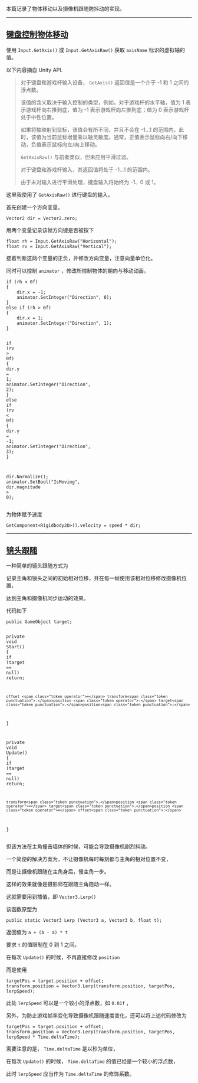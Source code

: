 <p>本篇记录了物体移动以及摄像机跟随防抖动的实现。</p>
<hr>
<h2 id="%E9%94%AE%E7%9B%98%E6%8E%A7%E5%88%B6%E7%89%A9%E4%BD%93%E7%A7%BB%E5%8A%A8" tabindex="-1"><a class="header-anchor" href="#%E9%94%AE%E7%9B%98%E6%8E%A7%E5%88%B6%E7%89%A9%E4%BD%93%E7%A7%BB%E5%8A%A8" data-clickable=""><span>键盘控制物体移动</span></a></h2>
<p>使用 <code>Input.GetAxis()</code> 或 <code>Input.GetAxisRaw()</code> 获取 <code>axisName</code> 标识的虚拟轴的值。</p>
<p>以下内容摘自 Unity API.</p>
<blockquote>
<p>对于键盘和游戏杆输入设备， <code>GetAxis()</code> 返回值是一个介于 -1 和 1 之间的浮点数。</p>
<p>该值的含义取决于输入控制的类型，例如，对于游戏杆的水平轴，值为 1 表示游戏杆向右推到底，值为 -1 表示游戏杆向左推到底；值为 0 表示游戏杆处于中性位置。</p>
<p>如果将轴映射到鼠标，该值会有所不同，并且不会在 -1...1 的范围内。此时，该值为当前鼠标增量乘以轴灵敏度。通常，正值表示鼠标向右/向下移动，负值表示鼠标向左/向上移动。</p>
<p><code>GetAxisRaw()</code> 与前者类似，但未应用平滑过滤。</p>
<p>对于键盘和游戏杆输入，其返回值将处于 -1...1 的范围内。</p>
<p>由于未对输入进行平滑处理，键盘输入将始终为 -1、0 或 1。</p>
</blockquote>
<p>这里我使用了 <code>GetAxisRaw()</code> 进行键盘的输入。</p>
<p>首先创建一个方向变量。</p>
<pre class="language-cs"><code class="language-cs"><span class="token class-name">Vector2</span> dir <span class="token operator">=</span> Vector2<span class="token punctuation">.</span>zero<span class="token punctuation">;</span>
</code></pre>
<p>用两个变量记录该帧方向键是否被按下</p>
<pre class="language-cs"><code class="language-cs"><span class="token class-name"><span class="token keyword">float</span></span> rh <span class="token operator">=</span> Input<span class="token punctuation">.</span><span class="token function">GetAxisRaw</span><span class="token punctuation">(</span><span class="token string">"Horizontal"</span><span class="token punctuation">)</span><span class="token punctuation">;</span>
<span class="token class-name"><span class="token keyword">float</span></span> rv <span class="token operator">=</span> Input<span class="token punctuation">.</span><span class="token function">GetAxisRaw</span><span class="token punctuation">(</span><span class="token string">"Vertical"</span><span class="token punctuation">)</span><span class="token punctuation">;</span>
</code></pre>
<p>接着判断这两个变量的正负，并修改方向变量，注意向量单位化。</p>
<p>同时可以控制 <code>animator</code> ，修改所控制物体的朝向与移动动画。</p>
<pre class="language-cs"><code class="language-cs"><span class="token keyword">if</span> <span class="token punctuation">(</span>rh <span class="token operator">&lt;</span> <span class="token number">0f</span><span class="token punctuation">)</span>
<span class="token punctuation">{</span>
    dir<span class="token punctuation">.</span>x <span class="token operator">=</span> <span class="token operator">-</span><span class="token number">1</span><span class="token punctuation">;</span>
    animator<span class="token punctuation">.</span><span class="token function">SetInteger</span><span class="token punctuation">(</span><span class="token string">"Direction"</span><span class="token punctuation">,</span> <span class="token number">0</span><span class="token punctuation">)</span><span class="token punctuation">;</span>
<span class="token punctuation">}</span>
<span class="token keyword">else</span> <span class="token keyword">if</span> <span class="token punctuation">(</span>rh <span class="token operator">></span> <span class="token number">0f</span><span class="token punctuation">)</span>
<span class="token punctuation">{</span>
    dir<span class="token punctuation">.</span>x <span class="token operator">=</span> <span class="token number">1</span><span class="token punctuation">;</span>
    animator<span class="token punctuation">.</span><span class="token function">SetInteger</span><span class="token punctuation">(</span><span class="token string">"Direction"</span><span class="token punctuation">,</span> <span class="token number">1</span><span class="token punctuation">)</span><span class="token punctuation">;</span>
<span class="token punctuation">}</span>

<span class="token keyword">if</span> <span class="token punctuation">(</span>rv <span class="token operator">></span> <span class="token number">0f</span><span class="token punctuation">)</span>
<span class="token punctuation">{</span>
    dir<span class="token punctuation">.</span>y <span class="token operator">=</span> <span class="token number">1</span><span class="token punctuation">;</span>
    animator<span class="token punctuation">.</span><span class="token function">SetInteger</span><span class="token punctuation">(</span><span class="token string">"Direction"</span><span class="token punctuation">,</span> <span class="token number">2</span><span class="token punctuation">)</span><span class="token punctuation">;</span>
<span class="token punctuation">}</span>
<span class="token keyword">else</span> <span class="token keyword">if</span> <span class="token punctuation">(</span>rv <span class="token operator">&lt;</span> <span class="token number">0f</span><span class="token punctuation">)</span>
<span class="token punctuation">{</span>
    dir<span class="token punctuation">.</span>y <span class="token operator">=</span> <span class="token operator">-</span><span class="token number">1</span><span class="token punctuation">;</span>
    animator<span class="token punctuation">.</span><span class="token function">SetInteger</span><span class="token punctuation">(</span><span class="token string">"Direction"</span><span class="token punctuation">,</span> <span class="token number">3</span><span class="token punctuation">)</span><span class="token punctuation">;</span>
<span class="token punctuation">}</span>

dir<span class="token punctuation">.</span><span class="token function">Normalize</span><span class="token punctuation">(</span><span class="token punctuation">)</span><span class="token punctuation">;</span>
animator<span class="token punctuation">.</span><span class="token function">SetBool</span><span class="token punctuation">(</span><span class="token string">"IsMoving"</span><span class="token punctuation">,</span> dir<span class="token punctuation">.</span>magnitude <span class="token operator">></span> <span class="token number">0</span><span class="token punctuation">)</span><span class="token punctuation">;</span>
</code></pre>
<p>为物体赋予速度</p>
<pre class="language-cs"><code class="language-cs"><span class="token generic-method"><span class="token function">GetComponent</span><span class="token generic class-name"><span class="token punctuation">&lt;</span>Rigidbody2D<span class="token punctuation">></span></span></span><span class="token punctuation">(</span><span class="token punctuation">)</span><span class="token punctuation">.</span>velocity <span class="token operator">=</span> speed <span class="token operator">*</span> dir<span class="token punctuation">;</span>
</code></pre>
<hr>
<h2 id="%E9%95%9C%E5%A4%B4%E8%B7%9F%E9%9A%8F" tabindex="-1"><a class="header-anchor" href="#%E9%95%9C%E5%A4%B4%E8%B7%9F%E9%9A%8F" data-clickable=""><span>镜头跟随</span></a></h2>
<p>一种简单的镜头跟随方式为</p>
<p>记录主角和镜头之间的初始相对位移，并在每一帧使用该相对位移修改摄像机位置，</p>
<p>达到主角和摄像机同步运动的效果。</p>
<p>代码如下</p>
<pre class="language-cs"><code class="language-cs"><span class="token keyword">public</span> <span class="token class-name">GameObject</span> target<span class="token punctuation">;</span>

<span class="token keyword">private</span> <span class="token return-type class-name"><span class="token keyword">void</span></span> <span class="token function">Start</span><span class="token punctuation">(</span><span class="token punctuation">)</span>
<span class="token punctuation">{</span>
    <span class="token keyword">if</span> <span class="token punctuation">(</span>target <span class="token operator">==</span> <span class="token keyword">null</span><span class="token punctuation">)</span> <span class="token keyword">return</span><span class="token punctuation">;</span>

    offset <span class="token operator">=</span> transform<span class="token punctuation">.</span>position <span class="token operator">-</span> target<span class="token punctuation">.</span>position<span class="token punctuation">;</span>
<span class="token punctuation">}</span>

<span class="token keyword">private</span> <span class="token return-type class-name"><span class="token keyword">void</span></span> <span class="token function">Update</span><span class="token punctuation">(</span><span class="token punctuation">)</span>
<span class="token punctuation">{</span>
    <span class="token keyword">if</span> <span class="token punctuation">(</span>target <span class="token operator">==</span> <span class="token keyword">null</span><span class="token punctuation">)</span> <span class="token keyword">return</span><span class="token punctuation">;</span>

    transform<span class="token punctuation">.</span>position <span class="token operator">=</span> target<span class="token punctuation">.</span>position <span class="token operator">+</span> offset<span class="token punctuation">;</span>
<span class="token punctuation">}</span>
</code></pre>
<p>但该方法在主角撞击墙体的时候，可能会导致摄像机剧烈抖动。</p>
<p>一个简便的解决方案为，不让摄像机每时每刻都与主角的相对位置不变，</p>
<p>而是让摄像机跟随在主角身后，慢主角一步。</p>
<p>这样的效果就像是摄影师在跟随主角跑动一样。</p>
<p>这就需要用到插值，即 <code>Vector3.Lerp()</code></p>
<p>该函数原型为</p>
<pre class="language-cs"><code class="language-cs"><span class="token keyword">public</span> <span class="token keyword">static</span> <span class="token return-type class-name">Vector3</span> Lerp <span class="token punctuation">(</span><span class="token class-name">Vector3</span> a<span class="token punctuation">,</span> <span class="token class-name">Vector3</span> b<span class="token punctuation">,</span> <span class="token class-name"><span class="token keyword">float</span></span> t<span class="token punctuation">)</span><span class="token punctuation">;</span>
</code></pre>
<p>返回值为 <code>a + (b - a) * t</code></p>
<p>要求 <code>t</code> 的值限制在 0 到 1 之间。</p>
<p>在每次 <code>Update()</code> 的时候，不再直接修改 <code>position</code></p>
<p>而是使用</p>
<pre class="language-cs"><code class="language-cs">targetPos <span class="token operator">=</span> target<span class="token punctuation">.</span>position <span class="token operator">+</span> offset<span class="token punctuation">;</span>
transform<span class="token punctuation">.</span>position <span class="token operator">=</span> Vector3<span class="token punctuation">.</span><span class="token function">Lerp</span><span class="token punctuation">(</span>transform<span class="token punctuation">.</span>position<span class="token punctuation">,</span> targetPos<span class="token punctuation">,</span> lerpSpeed<span class="token punctuation">)</span><span class="token punctuation">;</span>
</code></pre>
<p>此处 <code>lerpSpeed</code> 可以是一个较小的浮点数，如 <code>0.01f</code> ，</p>
<p>另外，为防止游戏帧率变化导致摄像机跟随速度变化，还可以将上述代码修改为</p>
<pre class="language-cs"><code class="language-cs">targetPos <span class="token operator">=</span> target<span class="token punctuation">.</span>position <span class="token operator">+</span> offset<span class="token punctuation">;</span>
transform<span class="token punctuation">.</span>position <span class="token operator">=</span> Vector3<span class="token punctuation">.</span><span class="token function">Lerp</span><span class="token punctuation">(</span>transform<span class="token punctuation">.</span>position<span class="token punctuation">,</span> targetPos<span class="token punctuation">,</span> lerpSpeed <span class="token operator">*</span> Time<span class="token punctuation">.</span>deltaTime<span class="token punctuation">)</span><span class="token punctuation">;</span>
</code></pre>
<p>需要注意的是， <code>Time.deltaTime</code> 是以秒为单位，</p>
<p>在每次 <code>Update()</code> 的时候， <code>Time.deltaTime</code> 的值已经是一个较小的浮点数，</p>
<p>此时 <code>lerpSpeed</code> 应当作为 <code>Time.deltaTime</code> 的修饰系数。</p>

